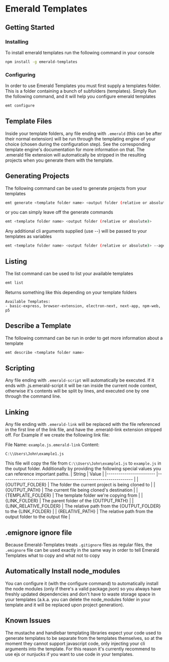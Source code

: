 # Emerald Templates
## Getting Started
### Installing
To install emerald templates run the following command in your console
```bash
npm install -g emerald-templates
```

### Configuring
In order to use Emerald Templates you must first supply a templates folder. This is a folder containing a bunch of subfolders (templates). Simply Run the following command, and it will help you configure emerald templates
```bash
emt configure
```
## Template Files
Inside your template folders, any file ending with `.emerald` (this can be after their normal extension) will be run through the templating engine of your choice (chosen during the configuration step). See the corresponding template engine's documentation for more information on that. The .emerald file extension will automatically be stripped in the resulting projects when you generate them with the template.

## Generating Projects
The following command can be used to generate projects from your templates
```bash
emt generate <template folder name> <output folder (relative or absolute)>
```
or you can simply leave off the generate commands
```bash
emt <template folder name> <output folder (relative or absolute)>
```
Any additional cli arguments supplied (use --) will be passed to your templates as variables
```bash
emt <template folder name> <output folder (relative or absolute)> --age 12
```

## Listing
The list command can be used to list your available templates
```bash
emt list
```
Returns something like this depending on your template folders
```
Available Templates:
- basic-express, browser-extension, electron-next, next-app, npm-web, p5
```

## Describe a Template
The following command can be run in order to get more information about a template
```bash
emt describe <template folder name>
```

## Scripting
Any file ending with `.emerald-script` will automatically be executed. If it ends with .js.emerald-script it will be ran inside the current node context, otherwise it's contents will be split by lines, and executed one by one through the command line.

## Linking
Any file ending with `.emerald-link` will be replaced with the file referenced in the first line of the link file, and have the .emerald-link extension stripped off.
For Example if we create the following link file:


File Name: `example.js.emerald-link`
Content:
```
C:\\Users\John\example1.js
```

This file will copy the file from `C:\\Users\John\example1.js` to `example.js` in the output folder.
Additionally by providing the following special values you can reference important paths.
| String                 	| Value                                                           	|
|------------------------	|-----------------------------------------------------------------	|
| {OUTPUT_FOLDER}        	| The folder the current project is being cloned to               	|
| {OUTPUT_PATH}          	| The current file being cloned's destination                     	|
| {TEMPLATE_FOLDER}      	| The template folder we're copying from                          	|
| {LINK_FOLDER}          	| The parent folder of the {OUTPUT_PATH}                          	|
| {LINK_RELATIVE_FOLDER} 	| The relative path from the {OUTPUT_FOLDER} to the {LINK_FOLDER} 	|
| {RELATIVE_PATH}        	| The relative path from the output folder to the output file     	|

## .emignore ignore file
Because Emerald-Templates treats `.gitignore` files as regular files, the `.emignore` file can be used exactly in the same way in order to tell Emerald Templates what to copy and what not to copy


## Automatically Install node_modules
You can configure it (with the configure command) to automatically install the node modules (only if there's a valid package.json) so you always have freshly updated dependencies and don't have to waste storage space in your templates (a.k.a. you can delete the node_modules folder in your template and it will be replaced upon project generation).

## Known Issues
The mustache and handlebar templating libraries expect your code used to generate templates to be separate from the templates themselves, so at the moment they cannot support javascript code, only injecting your cli arguments into the template. For this reason it's currently recommend to use ejs or nunjucks if you want to use code in your templates.
